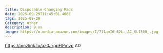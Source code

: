 ```yaml
---
title: Disposable Changing Pads
date: 2025-09-29T11:45:01.468Z
tags: 2025-09-29
Category: other
description: 9.xx
image: https://m.media-amazon.com/images/I/711amI6h62L._AC_SL1500_.jpg
---
```

https://amzlink.to/az0JrppFlPmvp
AD